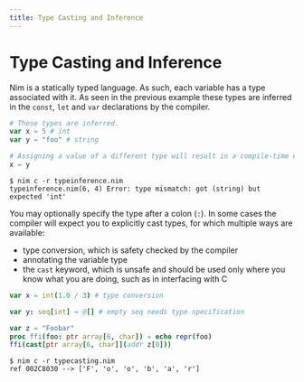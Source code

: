 ```yaml
---
title: Type Casting and Inference
---
```

# Type Casting and Inference

Nim is a statically typed language. As such, each variable has a type associated with it. As seen in the previous example these types are inferred in the `const`, `let` and `var` declarations by the compiler.

```nim
# These types are inferred.
var x = 5 # int
var y = "foo" # string

# Assigning a value of a different type will result in a compile-time error.
x = y
```

```console
$ nim c -r typeinference.nim
typeinference.nim(6, 4) Error: type mismatch: got (string) but expected 'int'
```

You may optionally specify the type after a colon (`:`). In some cases the compiler will expect you to explicitly cast types, for which multiple ways are available:

 - type conversion, which is safety checked by the compiler
 - annotating the variable type
 - the `cast` keyword, which is unsafe and should be used only where you know what you are doing, such as in interfacing with C

```nim
var x = int(1.0 / 3) # type conversion

var y: seq[int] = @[] # empty seq needs type specification

var z = "Foobar"
proc ffi(foo: ptr array[6, char]) = echo repr(foo)
ffi(cast[ptr array[6, char]](addr z[0]))
```

```console
$ nim c -r typecasting.nim
ref 002C8030 --> ['F', 'o', 'o', 'b', 'a', 'r']
```
